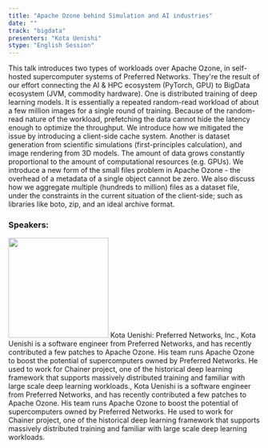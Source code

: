 ```yaml
---
title: "Apache Ozone behind Simulation and AI industries"
date: "" 
track: "bigdata"
presenters: "Kota Uenishi"
stype: "English Session"
---
```

This talk introduces two types of workloads over Apache Ozone, in self-hosted supercomputer systems of Preferred Networks. They're the result of our effort connecting the AI & HPC ecosystem (PyTorch, GPU) to BigData ecosystem (JVM, commodity hardware).
One is distributed training of deep learning models. It is essentially a repeated random-read workload of about a few million images for a single round of training. Because of the random-read nature of the workload, prefetching the data cannot hide the latency enough to optimize the throughput. We introduce how we mitigated the issue by introducing a client-side cache system.
Another is dataset generation from scientific simulations (first-principles calculation), and image rendering from 3D models. The amount of data grows constantly proportional to the amount of computational resources (e.g. GPUs). We introduce a new form of the small files problem in Apache Ozone - the overhead of a metadata of a single object cannot be zero. We also discuss how we aggregate multiple (hundreds to million) files as a dataset file, under the constraints in the current situation of the client-side; such as libraries like boto, zip, and an ideal archive format.
 ### Speakers: 
 <img src="images/speaker/1151.png" width="200" />
 Kota Uenishi: Preferred Networks, Inc., Kota Uenishi is a software engineer from Preferred Networks, and has recently contributed a few patches to Apache Ozone. His team runs Apache Ozone to boost the potential of supercomputers owned by Preferred Networks. He used to work for Chainer project, one of the historical deep learning framework that supports massively distributed training and familiar with large scale deep learning workloads., Kota Uenishi is a software engineer from Preferred Networks, and has recently contributed a few patches to Apache Ozone. His team runs Apache Ozone to boost the potential of supercomputers owned by Preferred Networks. He used to work for Chainer project, one of the historical deep learning framework that supports massively distributed training and familiar with large scale deep learning workloads.
 